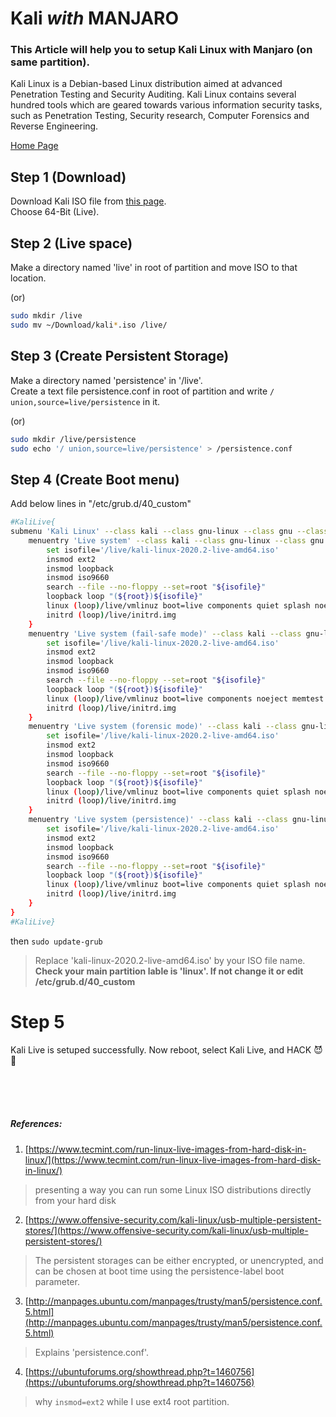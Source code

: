 # Kali *with* MANJARO

### This Article will help you to setup Kali Linux with Manjaro (on same partition).
Kali Linux is a Debian-based Linux distribution aimed at advanced Penetration Testing and Security Auditing.
Kali Linux contains several hundred tools which are geared towards various information security tasks, such as
Penetration Testing, Security research, Computer Forensics and Reverse Engineering.

[Home Page](https://www.kali.org/)

## Step 1 (Download)
Download Kali ISO file from [this page](https://www.kali.org/downloads/ "Official page").  
Choose 64-Bit (Live).

## Step 2 (Live space)
Make a directory named 'live' in root of partition and move ISO to that location.  

(or)

```bash
sudo mkdir /live
sudo mv ~/Download/kali*.iso /live/
```

## Step 3 (Create Persistent Storage)
Make a directory named 'persistence' in '/live'.  
Create a text file persistence.conf in root of partition and write `/ union,source=live/persistence` in it.

(or)

```bash
sudo mkdir /live/persistence
sudo echo '/ union,source=live/persistence' > /persistence.conf
```

## Step 4 (Create Boot menu)
Add below lines in "/etc/grub.d/40_custom"
```bash
#KaliLive{
submenu 'Kali Linux' --class kali --class gnu-linux --class gnu --class os --group group_main {
    menuentry 'Live system' --class kali --class gnu-linux --class gnu --class os --group group_main {
        set isofile='/live/kali-linux-2020.2-live-amd64.iso'
        insmod ext2
        insmod loopback
        insmod iso9660
        search --file --no-floppy --set=root "${isofile}"
        loopback loop "(${root})${isofile}"
        linux (loop)/live/vmlinuz boot=live components quiet splash noeject findiso="${isofile}"
        initrd (loop)/live/initrd.img
    }
    menuentry 'Live system (fail-safe mode)' --class kali --class gnu-linux --class gnu --class os --group group_main {
        set isofile='/live/kali-linux-2020.2-live-amd64.iso'
        insmod ext2
        insmod loopback
        insmod iso9660
        search --file --no-floppy --set=root "${isofile}"
        loopback loop "(${root})${isofile}"
        linux (loop)/live/vmlinuz boot=live components noeject memtest noapic noapm nodma nomce nolapic nomodeset nosmp nosplash vga=normal findiso="${isofile}"
        initrd (loop)/live/initrd.img
    }
    menuentry 'Live system (forensic mode)' --class kali --class gnu-linux --class gnu --class os --group group_main {
        set isofile='/live/kali-linux-2020.2-live-amd64.iso'
        insmod ext2
        insmod loopback
        insmod iso9660
        search --file --no-floppy --set=root "${isofile}"
        loopback loop "(${root})${isofile}"
        linux (loop)/live/vmlinuz boot=live components quiet splash noeject findiso="${isofile}" noswap noautomount
        initrd (loop)/live/initrd.img
    }
    menuentry 'Live system (persistence)' --class kali --class gnu-linux --class gnu --class os --group group_main {
        set isofile='/live/kali-linux-2020.2-live-amd64.iso'
        insmod ext2
        insmod loopback
        insmod iso9660
        search --file --no-floppy --set=root "${isofile}"
        loopback loop "(${root})${isofile}"
        linux (loop)/live/vmlinuz boot=live components quiet splash noeject findiso="${isofile}" persistence persistence-label=linux
        initrd (loop)/live/initrd.img
    }
}
#KaliLive}
```
then `sudo update-grub`

> Replace 'kali-linux-2020.2-live-amd64.iso' by your ISO file name.  
> **Check your main partition lable is 'linux'. If not change it or edit /etc/grub.d/40_custom**

# Step 5
Kali Live is setuped successfully. Now reboot, select Kali Live, and HACK :smiling_imp::dragon:

<br /><br /><br />

##### References:
1. [https://www.tecmint.com/run-linux-live-images-from-hard-disk-in-linux/](https://www.tecmint.com/run-linux-live-images-from-hard-disk-in-linux/)
> presenting a way you can run some Linux ISO distributions directly from your hard disk  
2. [https://www.offensive-security.com/kali-linux/usb-multiple-persistent-stores/](https://www.offensive-security.com/kali-linux/usb-multiple-persistent-stores/)
> The persistent storages can be either encrypted, or unencrypted, and can be chosen at boot time using the persistence-label boot parameter.  
3. [http://manpages.ubuntu.com/manpages/trusty/man5/persistence.conf.5.html](http://manpages.ubuntu.com/manpages/trusty/man5/persistence.conf.5.html)
> Explains 'persistence.conf'.  
4. [https://ubuntuforums.org/showthread.php?t=1460756](https://ubuntuforums.org/showthread.php?t=1460756)
> why `insmod=ext2` while I use ext4 root partition.  
